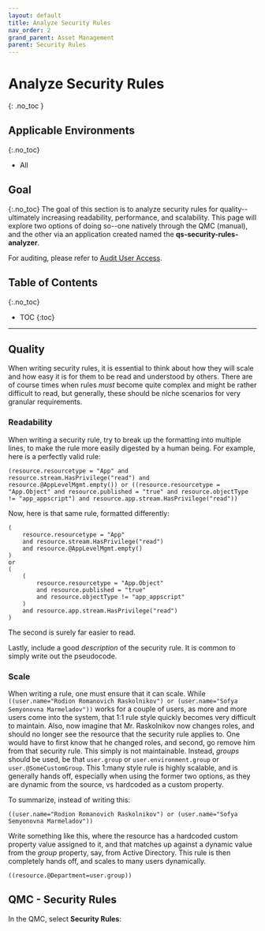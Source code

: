 ```yaml
---
layout: default
title: Analyze Security Rules
nav_order: 2
grand_parent: Asset Management
parent: Security Rules
---
```


# Analyze Security Rules <i class="fas fa-dolly-flatbed fa-xs" title="Shipped | Native Capability"></i>  <i class="fas fa-tools fa-xs" title="Tooling | Pre-Built Solutions"></i>
{: .no_toc }

## Applicable Environments
{:.no_toc}
- All

## Goal
{:.no_toc}
The goal of this section is to analyze security rules for quality--ultimately increasing readability, performance, and scalability. This page will explore two options of doing so--one natively through the QMC (manual), and the other via an application created named the **qs-security-rules-analyzer**.

For auditing, please refer to [Audit User Access](../../audit/audit_user_access.md).

## Table of Contents
{:.no_toc}

* TOC
{:toc}
-------------------------

## Quality

When writing security rules, it is essential to think about how they will scale and how easy it is for them to be read and understood by others. There are of course times when rules _must_ become quite complex and might be rather difficult to read, but generally, these should be niche scenarios for very granular requirements.


### Readability

When writing a security rule, try to break up the formatting into multiple lines, to make the rule more easily digested by a human being. For example, here is a perfectly valid rule:

```
(resource.resourcetype = "App" and resource.stream.HasPrivilege("read") and resource.@AppLevelMgmt.empty()) or ((resource.resourcetype = "App.Object" and resource.published = "true" and resource.objectType != "app_appscript") and resource.app.stream.HasPrivilege("read"))
```

Now, here is that same rule, formatted differently:

```
(
    resource.resourcetype = "App" 
    and resource.stream.HasPrivilege("read") 
    and resource.@AppLevelMgmt.empty() 
) 
or
( 
    (
        resource.resourcetype = "App.Object" 
        and resource.published = "true" 
        and resource.objectType != "app_appscript" 
    ) 
    and resource.app.stream.HasPrivilege("read") 
)
```

The second is surely far easier to read.

Lastly, include a good _description_ of the security rule. It is common to simply write out the pseudocode.

### Scale

When writing a rule, one must ensure that it can scale. While `((user.name="Rodion Romanovich Raskolnikov") or (user.name="Sofya Semyonovna Marmeladov"))` works for a couple of users, as more and more users come into the system, that 1:1 rule style quickly becomes very difficult to maintain. Also, now imagine that Mr. Raskolnikov now changes roles, and should no longer see the resource that the security rule applies to. One would have to first know that he changed roles, and second, go remove him from that security rule. This simply is not maintainable. Instead, _groups_ should be used, be that `user.group` or `user.environment.group` or `user.@SomeCustomGroup`. This 1:many style rule is highly scalable, and is generally hands off, especially when using the former two options, as they are dynamic from the source, vs hardcoded as a custom property.

To summarize, instead of writing this:

```
((user.name="Rodion Romanovich Raskolnikov") or (user.name="Sofya Semyonovna Marmeladov"))
```

Write something like this, where the resource has a hardcoded custom property value assigned to it, and that matches up against a dynamic value from the _group_ property, say, from Active Directory. This rule is then completely hands off, and scales to many users dynamically.

```
((resource.@Department=user.group))
```

## QMC - Security Rules <i class="fas fa-dolly-flatbed fa-xs" title="Shipped | Native Capability"></i>

In the QMC, select **Security Rules**:

